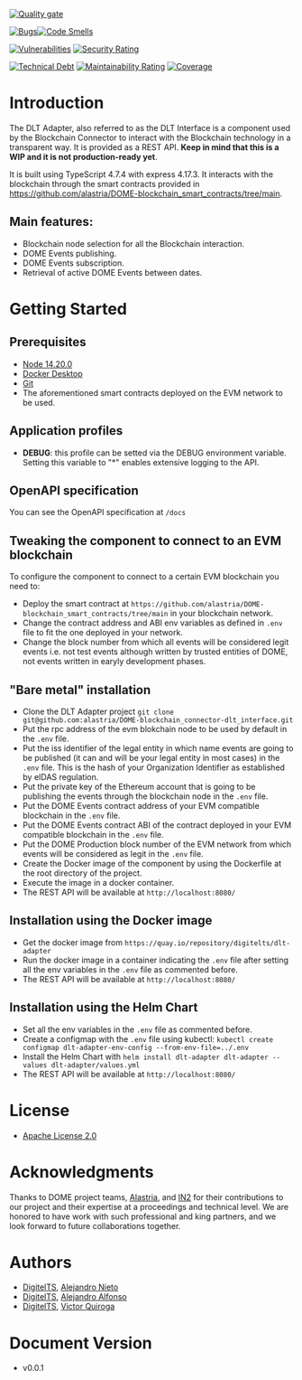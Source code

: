 [![Quality gate](https://sonarcloud.io/api/project_badges/quality_gate?project=digitelts_dlt-adapter)](https://sonarcloud.io/summary/new_code?id=digitelts_dlt-adapter)

[![Bugs](https://sonarcloud.io/api/project_badges/measure?project=digitelts_dlt-adapter&metric=bugs)](https://sonarcloud.io/summary/new_code?id=digitelts_dlt-adapter)[![Code Smells](https://sonarcloud.io/api/project_badges/measure?project=digitelts_dlt-adapter&metric=code_smells)](https://sonarcloud.io/summary/new_code?id=digitelts_dlt-adapter)

[![Vulnerabilities](https://sonarcloud.io/api/project_badges/measure?project=digitelts_dlt-adapter&metric=vulnerabilities)](https://sonarcloud.io/summary/new_code?id=digitelts_dlt-adapter)
[![Security Rating](https://sonarcloud.io/api/project_badges/measure?project=digitelts_dlt-adapter&metric=security_rating)](https://sonarcloud.io/summary/new_code?id=digitelts_dlt-adapter)

[![Technical Debt](https://sonarcloud.io/api/project_badges/measure?project=digitelts_dlt-adapter&metric=sqale_index)](https://sonarcloud.io/summary/new_code?id=digitelts_dlt-adapter)
[![Maintainability Rating](https://sonarcloud.io/api/project_badges/measure?project=digitelts_dlt-adapter&metric=sqale_rating)](https://sonarcloud.io/summary/new_code?id=digitelts_dlt-adapter)
[![Coverage](https://sonarcloud.io/api/project_badges/measure?project=digitelts_dlt-adapter&metric=coverage)](https://sonarcloud.io/summary/new_code?id=digitelts_dlt-adapter)

# Introduction
The DLT Adapter, also referred to as the DLT Interface is a component used by the Blockchain Connector to interact with the Blockchain technology in a transparent way. It is provided as a REST API. **Keep in mind that this is a WIP and it is not production-ready yet**. 

It is built using TypeScript 4.7.4 with express 4.17.3. It interacts with the blockchain through the smart contracts provided in https://github.com/alastria/DOME-blockchain_smart_contracts/tree/main.

## Main features:
- Blockchain node selection for all the Blockchain interaction.
- DOME Events publishing.
- DOME Events subscription.
- Retrieval of active DOME Events between dates.


# Getting Started

## Prerequisites
- [Node 14.20.0](https://nodejs.org/en/blog/release/v14.20.0)
- [Docker Desktop](https://www.docker.com/)
- [Git](https://git-scm.com/)
- The aforementioned smart contracts deployed on the EVM network to be used.

## Application profiles
- <b>DEBUG</b>: this profile can be setted via the DEBUG environment variable. Setting this variable to "*" enables extensive logging to the API.

## OpenAPI specification
You can see the OpenAPI specification at `/docs`

## Tweaking the component to connect to an EVM blockchain
To configure the component to connect to a certain EVM blockchain you need to:
- Deploy the smart contract at `https://github.com/alastria/DOME-blockchain_smart_contracts/tree/main` in your blockchain network. 
- Change the contract address and ABI env variables as defined in `.env` file to fit the one deployed in your network. 
- Change the block number from which all events will be considered legit events i.e. not test events although written by trusted entities of DOME, not events written in earyly development phases.

## "Bare metal" installation
- Clone the DLT Adapter project `git clone git@github.com:alastria/DOME-blockchain_connector-dlt_interface.git`
- Put the rpc address of the evm blokchain node to be used by default in the `.env` file.
- Put the iss identifier of the legal entity in which name events are going to be published (it can and will be your legal entity in most cases) in the `.env` file. This is the hash of your Organization Identifier as established by eIDAS regulation.
- Put the private key of the Ethereum account that is going to be publishing the events through the blockchain node in the `.env` file.
- Put the DOME Events contract address of your EVM compatible blockchain in the `.env` file.
- Put the DOME Events contract ABI of the contract deployed in your EVM compatible blockchain in the `.env` file.
- Put the DOME Production block number of the EVM network from which events will be considered as legit in the `.env` file.
- Create the Docker image of the component by using the Dockerfile at the root directory of the project.
- Execute the image in a docker container.
- The REST API will be available at `http://localhost:8080/`

## Installation using the Docker image
- Get the docker image from `https://quay.io/repository/digitelts/dlt-adapter`
- Run the docker image in a container indicating the `.env` file after setting all the env variables in the `.env` file as commented before.
- The REST API will be available at `http://localhost:8080/`

## Installation using the Helm Chart
- Set all the env variables in the `.env` file as commented before.
- Create a configmap with the `.env` file using kubectl: `kubectl create configmap dlt-adapter-env-config --from-env-file=../.env`
- Install the Helm Chart with `helm install dlt-adapter dlt-adapter --values dlt-adapter/values.yml`
- The REST API will be available at `http://localhost:8080/`

# License
- [Apache License 2.0](https://www.apache.org/licenses/LICENSE-2.0)


# Acknowledgments
Thanks to DOME project teams, [Alastria](https://alastria.io/), and [IN2](https://digitelts.es/) for their contributions to our project and their expertise at a proceedings and technical level. We are honored to have work with such professional and king partners, and we look forward to future collaborations together.

# Authors
- [DigitelTS](https://digitelts.com/), [Alejandro Nieto](mailto:alejandro.nieto@madisonmk.com)
- [DigitelTS](https://digitelts.com/), [Alejandro Alfonso](mailto:alejandro.alfonso@madisonmk.com)
- [DigitelTS](https://digitelts.com/), [Victor Quiroga](mailto:victorjavier.quirog@madisonmk.com)

# Document Version
- v0.0.1